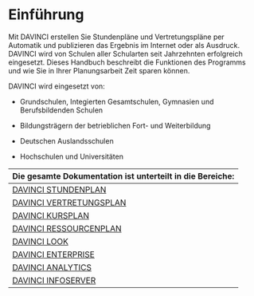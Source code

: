 # Einführung

Mit DAVINCI erstellen Sie Stundenpläne und Vertretungspläne per Automatik und publizieren das Ergebnis im Internet oder als Ausdruck. DAVINCI wird von Schulen aller Schularten seit Jahrzehnten erfolgreich eingesetzt. Dieses Handbuch beschreibt die Funktionen des Programms und wie Sie in Ihrer Planungsarbeit Zeit sparen können.

DAVINCI wird eingesetzt von:

* Grundschulen, Integierten Gesamtschulen, Gymnasien und Berufsbildenden Schulen

* Bildungsträgern der betrieblichen Fort- und Weiterbildung

* Deutschen Auslandsschulen

* Hochschulen und Universitäten

|Die gesamte Dokumentation ist unterteilt in die Bereiche:|
|:--|
| [DAVINCI STUNDENPLAN](01.stundenplan/allgemeines.md) |
| [DAVINCI VERTRETUNGSPLAN](02.vertretungsplan/allgemeines.md) |
| [DAVINCI KURSPLAN](03.kursplan/allgemeines.md) |
| [DAVINCI RESSOURCENPLAN](04.ressourcen/01.allgemeines.md) |
| [DAVINCI LOOK](05.look/00.allgemeines.md) |
| [DAVINCI ENTERPRISE](06.enterprise/00.allgemeines.md)|
| [DAVINCI ANALYTICS](08.analytics/allgemeines.md) |
| [DAVINCI INFOSERVER](09.infoserver/allgemeines.md) |
